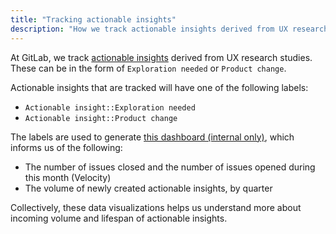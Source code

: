 ```yaml
---
title: "Tracking actionable insights"
description: "How we track actionable insights derived from UX research studies."
---
```


At GitLab, we track [actionable insights](/handbook/product/ux/ux-research/research-insights/) derived from UX research studies. These can be in the form of `Exploration needed` or `Product change`.

Actionable insights that are tracked will have one of the following labels:

- `Actionable insight::Exploration needed`
- `Actionable insight::Product change`

The labels are used to generate [this dashboard (internal only)](https://app.periscopedata.com/app/gitlab/1043584/Public-Actionable-Insights), which informs us of the following:

- The number of issues closed and the number of issues opened during this month (Velocity)
- The volume of newly created actionable insights, by quarter

Collectively, these data visualizations helps us understand more about incoming volume and lifespan of actionable insights.
